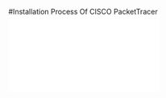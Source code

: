 #Installation Process Of CISCO PacketTracer 
![PacketTracerInstallation](PacketTracerInstallation.pdf)
